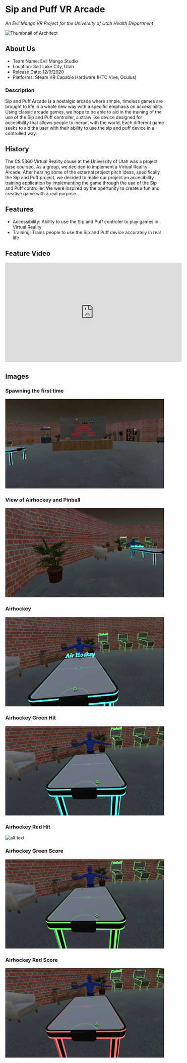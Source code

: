 # Sip and Puff VR Arcade

*An Evil Mango VR Project for the University of Utah Health Department*

![Thumbnail of Architect](thumbnail.png)

## About Us

- Team Name: Evil Mango Studio
- Location: Salt Lake City, Utah
- Release Date: 12/9/2020
- Platforms: Steam VR Capable Hardware (HTC Vive, Oculus)

### Description

Sip and Puff Arcade is a nostalgic arcade where simple, timeless games are brought to life in a whole new way with a specific emphasis on accessibility. Using classic arcade games, we hope to be able to aid in the training of the use of the Sip and Puff controller, a straw like device designed for accecibility that allows people to ineract with the world. Each different game seeks to aid the user with their ability to use the sip and puff device in a controlled way.

## History

The CS 5360 Virtual Reality couse at the University of Utah was a project base coursed. As a group, we decided to implement a Virtual Reality Arcade. After hearing some of the external project pitch ideas, specifically the Sip and Puff project, we decided to make our project an accecibility training application by implementing the game through the use of the Sip and Puff controller. We were inspired by the opertunity to create a fun and creative game with a real purpose.


## Features

- Accessibility: Ability to use the Sip and Puff controler to play games in Virtual Reality
- Training: Trains people to use the Sip and Puff device accurately in real life

## Feature Video

<iframe width="560" height="315" src="https://www.youtube.com/embed/CzvQxQYKO88" frameborder="0" allow="accelerometer; autoplay; clipboard-write; encrypted-media; gyroscope; picture-in-picture" allowfullscreen>
</iframe>

## Images

### Spawning the first time
![alt text](https://github.com/Bamuir3/EvilMangoVR/blob/master/SipAndPuffArcadeImages/MainArcadeSpawn.png?raw=true)

### View of Airhockey and Pinball
![alt text](https://github.com/Bamuir3/EvilMangoVR/blob/master/SipAndPuffArcadeImages/AirhockeySpawnView.png?raw=true)

### Airhockey 
![alt text](https://github.com/Bamuir3/EvilMangoVR/blob/master/SipAndPuffArcadeImages/AirhockeySpawn.png?raw=true)

### Airhockey Green Hit
![alt text](https://github.com/Bamuir3/EvilMangoVR/blob/master/SipAndPuffArcadeImages/AihockeyGreenPuck.png?raw=true)

### Airhockey Red Hit
![alt text](https://github.com/Bamuir3/EvilMangoVR/blob/master/SipAndPuffArcadeImages/AihockeyRedpuck.png?raw=true)

### Airhockey Green Score
![alt text](https://github.com/Bamuir3/EvilMangoVR/blob/master/SipAndPuffArcadeImages/AirhockeyGreenScore.png?raw=true)

### Airhockey Red Score
![alt text](https://github.com/Bamuir3/EvilMangoVR/blob/master/SipAndPuffArcadeImages/AirhockeyRedScore.png?raw=true)
